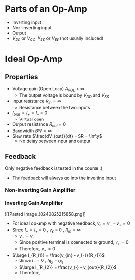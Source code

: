 # Parts of an Op-Amp
- Inverting input
- Non-inverting input
- Output
- $V_{DD}$ or $V_{CC}$, $V_{SS}$ or $V_{EE}$ (not usually included)

# Ideal Op-Amp
## Properties
- Voltage gain (Open Loop) $A_{vOL} = \infty$
	-  The output voltage is bound by $V_{DD}$ and $V_{SS}$
- Input resistance $R_{in} = \infty$
	- Resistance between the two inputs
- $I_{bias} = I_{+} = I_{-} = 0$
	- Virtual open
- Output resistance $R_{out} = 0$
- Bandwidth $BW = \infty$
- Slew rate $\frac{dV_{out}}{dt} = SR = \infty$
	- No delay between input and output
## Feedback
Only negative feedback is tested in the course :)
- The feedback will always go into the inverting input
### Non-inverting Gain Amplifier

### Inverting Gain Amplifier
![[Pasted image 20240825215858.png]]
- For ideal op-amp with negative feedback, $v_{\epsilon} = v_{-} - v_{+} = 0$
- Since $I_{-} = I_{+} = 0$ , $v_{\epsilon} = 0$ , $R_{in} = \infty$
	- $v_{+} = v_{-}$
	- Since positive terminal is connected to ground, $v_{+} = 0$
	- Therefore, $v_{-} = 0$
- $\large I_{R_{1}} = \frac{v_{in} - v_{-}}{R_{1}}$
	- Since $I_{-} = 0$ , $I_{R_{2}} = I_{R_{1}}$
	- $\large I_{R_{2}} = \frac{v_{-} - v_{out}}{R_{2}}$
	- Therefore, 